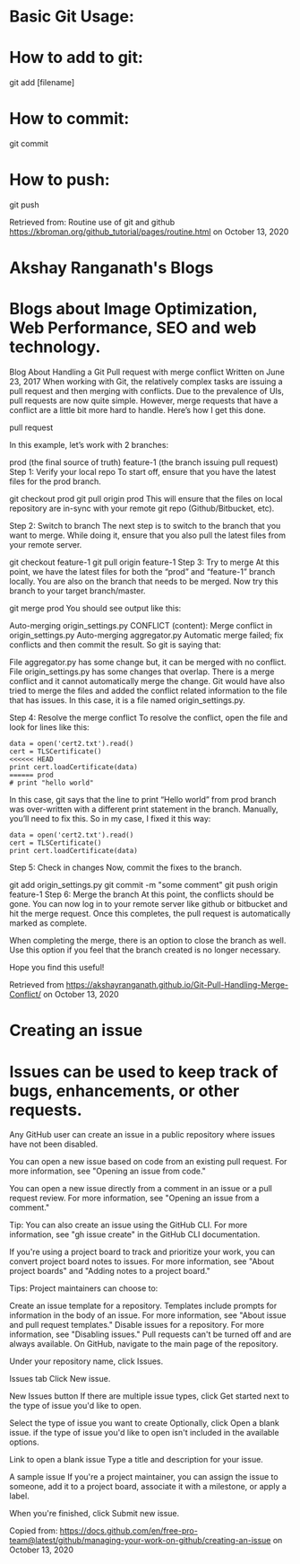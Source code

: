 # Basic Git Usage:

# How to add to git:
git add [filename]  

# How to commit:
git commit

# How to push:
git push

Retrieved from: Routine use of git and github
https://kbroman.org/github_tutorial/pages/routine.html
on October 13, 2020

# Akshay Ranganath's Blogs
# Blogs about Image Optimization, Web Performance, SEO and web technology.

Blog About
Handling a Git Pull request with merge conflict
Written on June 23, 2017
When working with Git, the relatively complex tasks are issuing a pull request and then merging with conflicts. Due to the prevalence of UIs, pull requests are now quite simple. However, merge requests that have a conflict are a little bit more hard to handle. Here’s how I get this done.

pull request

In this example, let’s work with 2 branches:

prod (the final source of truth)
feature-1 (the branch issuing pull request)
Step 1: Verify your local repo
To start off, ensure that you have the latest files for the prod branch.

git checkout prod
git pull origin prod
This will ensure that the files on local repository are in-sync with your remote git repo (Github/Bitbucket, etc).

Step 2: Switch to branch
The next step is to switch to the branch that you want to merge. While doing it, ensure that you also pull the latest files from your remote server.

git checkout feature-1
git pull origin feature-1
Step 3: Try to merge
At this point, we have the latest files for both the “prod” and “feature-1” branch locally. You are also on the branch that needs to be merged. Now try this branch to your target branch/master.

git merge prod
You should see output like this:

Auto-merging origin_settings.py
CONFLICT (content): Merge conflict in origin_settings.py
Auto-merging aggregator.py
Automatic merge failed; fix conflicts and then commit the result.
So git is saying that:

File aggregator.py has some change but, it can be merged with no conflict.
File origin_settings.py has some changes that overlap. There is a merge conflict and it cannot automatically merge the change.
Git would have also tried to merge the files and added the conflict related information to the file that has issues. In this case, it is a file named origin_settings.py.

Step 4: Resolve the merge conflict
To resolve the conflict, open the file and look for lines like this:

	data = open('cert2.txt').read()
	cert = TLSCertificate()
	<<<<<< HEAD
	print cert.loadCertificate(data)
	====== prod
	# print "hello world"
In this case, git says that the line to print “Hello world” from prod branch was over-written with a different print statement in the branch. Manually, you’ll need to fix this. So in my case, I fixed it this way:

	data = open('cert2.txt').read()
	cert = TLSCertificate()	
	print cert.loadCertificate(data)	
Step 5: Check in changes
Now, commit the fixes to the branch.

git add origin_settings.py
git commit -m "some comment"
git push origin feature-1
Step 6: Merge the branch
At this point, the conflicts should be gone. You can now log in to your remote server like github or bitbucket and hit the merge request. Once this completes, the pull request is automatically marked as complete.

When completing the merge, there is an option to close the branch as well. Use this option if you feel that the branch created is no longer necessary.

Hope you find this useful!

Retrieved from https://akshayranganath.github.io/Git-Pull-Handling-Merge-Conflict/ on October 13, 2020

# Creating an issue
# Issues can be used to keep track of bugs, enhancements, or other requests.

Any GitHub user can create an issue in a public repository where issues have not been disabled.

You can open a new issue based on code from an existing pull request. For more information, see "Opening an issue from code."

You can open a new issue directly from a comment in an issue or a pull request review. For more information, see "Opening an issue from a comment."

Tip: You can also create an issue using the GitHub CLI. For more information, see "gh issue create" in the GitHub CLI documentation.

If you're using a project board to track and prioritize your work, you can convert project board notes to issues. For more information, see "About project boards" and "Adding notes to a project board."

Tips: Project maintainers can choose to:

Create an issue template for a repository. Templates include prompts for information in the body of an issue. For more information, see "About issue and pull request templates."
Disable issues for a repository. For more information, see "Disabling issues." Pull requests can't be turned off and are always available.
On GitHub, navigate to the main page of the repository.

Under your repository name, click  Issues.

Issues tab
Click New issue.

New Issues button
If there are multiple issue types, click Get started next to the type of issue you'd like to open.

Select the type of issue you want to create
Optionally, click Open a blank issue. if the type of issue you'd like to open isn't included in the available options.

Link to open a blank issue
Type a title and description for your issue.

A sample issue
If you're a project maintainer, you can assign the issue to someone, add it to a project board, associate it with a milestone, or apply a label.

When you're finished, click Submit new issue.

Copied from: https://docs.github.com/en/free-pro-team@latest/github/managing-your-work-on-github/creating-an-issue on October 13, 2020